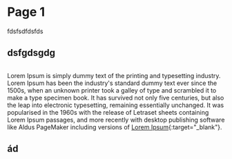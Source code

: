 # Page 1

fdsfsdfdsfds

## dsfgdsgdg

<figure><img src=".gitbook/assets/STT_6532.JPG" alt=""><figcaption></figcaption></figure>

Lorem Ipsum is simply dummy text of the printing and typesetting industry. Lorem Ipsum has been the industry's standard dummy text ever since the 1500s, when an unknown printer took a galley of type and scrambled it to make a type specimen book. It has survived not only five centuries, but also the leap into electronic typesetting, remaining essentially unchanged. It was popularised in the 1960s with the release of Letraset sheets containing Lorem Ipsum passages, and more recently with desktop publishing software like Aldus PageMaker including versions of [Lorem Ipsum](https://duckduckgo.com){:target="_blank"}.

## ád

